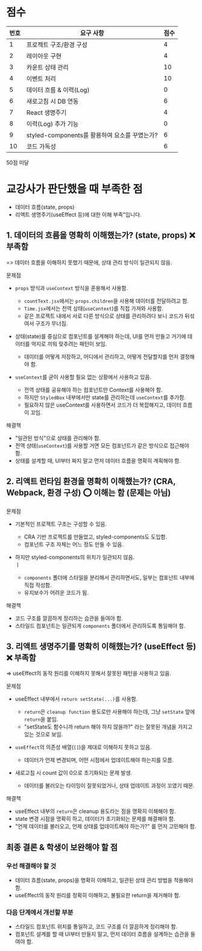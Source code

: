 # 점수

| 번호 | 요구 사항                                                                  | 점수 |
| ---- | -------------------------------------------------------------------------- | ---- |
| 1    | 프로젝트 구조/환경 구성                                                    | 4   |
| 2    | 레이아웃 구현                                                             | 4   |
| 3    | 카운트 상태 관리                                                           | 10   |
| 4    | 이벤트 처리                                                                |10   |
| 5    | 데이터 흐름 & 이력(Log)                                                    | 0   |
| 6    | 새로고침 시 DB 연동                                                        | 6   |
| 7    | React 생명주기                                                             | 4   |
| 8    | 이력(Log) 추가 기능                                                       |  0   |
| 9    | styled-components를 활용하여 요소를 꾸몄는가?                              | 6   |
| 10   | 코드 가독성                                                               | 6   |

50점 미달

# 교강사가 판단했을 때 부족한 점

- 데이터 흐름(state, props)
- 리액트 생명주기(useEffect 등)에 대한 이해 부족"입니다.  

## 1. 데이터의 흐름을 명확히 이해했는가? (state, props) ❌ 부족함  

=> 데이터 흐름을 이해하지 못했기 때문에, 상태 관리 방식이 일관되지 않음.

문제점  

- `props` 방식과 `useContext` 방식을 혼용해서 사용함.  

  - `countText.jsx`에서는 `props.children`을 사용해 데이터를 전달하려고 함.  
  - `Time.jsx`에서는 전역 상태(`useContext`)를 직접 가져와 사용함.  
  - 같은 프로젝트 내에서 서로 다른 방식으로 상태를 관리하려다 보니 코드가 뒤섞여서 구조가 무너짐. 

- 상태(state)를 중심으로 컴포넌트를 설계해야 하는데, UI를 먼저 만들고 거기에 데이터를 억지로 끼워 맞추려는 패턴이 보임.  

  - 데이터를 어떻게 저장하고, 어디에서 관리하고, 어떻게 전달할지를 먼저 결정해야 함.  

- `useContext`를 굳이 사용할 필요 없는 상황에서 사용하고 있음.  

  - 전역 상태를 공유해야 하는 컴포넌트만 Context를 사용해야 함.  
  - 하지만 `StyledBox` 내부에서만 state를 관리하는데 `useContext`를 추가함.  
  - 필요하지 않은 useContext를 사용하면서 코드가 더 복잡해지고, 데이터 흐름이 꼬임.  

해결책 

- "일관된 방식"으로 상태를 관리해야 함.  
- 전역 상태(`useContext`)를 사용할 거면 모든 컴포넌트가 같은 방식으로 접근해야 함.  
- 상태를 설계할 때, UI부터 짜지 말고 먼저 데이터 흐름을 명확히 계획해야 함.  

## 2. 리액트 런타임 환경을 명확히 이해했는가? (CRA, Webpack, 환경 구성) ⭕ 이해는 함 (문제는 아님)  

문제점  

- 기본적인 프로젝트 구조는 구성할 수 있음.  

  - CRA 기반 프로젝트를 만들었고, styled-components도 도입함.  
  - 컴포넌트 구조 자체는 어느 정도 만들 수 있음.  

- 하지만 styled-components의 위치가 일관되지 않음.  
ㅣ
  - `components` 폴더에 스타일을 분리해서 관리하면서도, 일부는 컴포넌트 내부에 직접 작성함.  
  - 유지보수가 어려운 코드가 됨.  

해결책  

- 코드 구조를 깔끔하게 정리하는 습관을 들여야 함.  
- 스타일드 컴포넌트는 일관되게 `components` 폴더에서 관리하도록 통일해야 함.  

## 3. 리액트 생명주기를 명확히 이해했는가? (useEffect 등) ❌ 부족함  
=> useEffect의 동작 원리를 이해하지 못해서 잘못된 패턴을 사용하고 있음. 

문제점  

- useEffect 내부에서 `return setState(...)`를 사용함.  

  - `return`은 `cleanup function` 용도로만 사용해야 하는데, 그냥 `setState` 앞에 `return`을 붙임.  
  - "setState도 함수니까 return 해야 하지 않을까?" 라는 잘못된 개념을 가지고 있는 것으로 보임. 

- `useEffect`의 의존성 배열(`[]`)을 제대로 이해하지 못하고 있음.  

  - 데이터가 언제 변경되며, 어떤 시점에서 업데이트해야 하는지를 모름.  

- 새로고침 시 count 값이 0으로 초기화되는 문제 발생.  

  - 데이터를 불러오는 타이밍이 잘못되었거나, 상태 업데이트 과정이 꼬였기 때문.  

해결책  

- useEffect 내부의 `return`은 cleanup 용도라는 점을 명확히 이해해야 함.  
- state 변경 시점을 명확히 하고, 데이터가 초기화되는 문제를 해결해야 함.  
- "언제 데이터를 불러오고, 언제 상태를 업데이트해야 하는가?" 를 먼저 고민해야 함.  

## 최종 결론 & 학생이 보완해야 할 점

### 우선 해결해야 할 것

- 데이터 흐름(state, props)을 명확히 이해하고, 일관된 상태 관리 방법을 적용해야 함.  
- useEffect의 동작 원리를 정확히 이해하고, 불필요한 return을 제거해야 함.  

### 다음 단계에서 개선할 부분

- 스타일드 컴포넌트 위치를 통일하고, 코드 구조를 더 깔끔하게 정리해야 함.
- 컴포넌트 설계를 할 때 UI부터 만들지 말고, 먼저 데이터 흐름을 설계하는 습관을 들여야 함.  